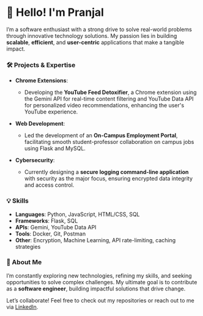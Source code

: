 # 👋 Hello! I'm Pranjal

I’m a software enthusiast with a strong drive to solve real-world problems through innovative technology solutions. My passion lies in building **scalable**, **efficient**, and **user-centric** applications that make a tangible impact.

### 🛠️ Projects & Expertise

- **Chrome Extensions**: 
  - Developing the **YouTube Feed Detoxifier**, a Chrome extension using the Gemini API for real-time content filtering and YouTube Data API for personalized video recommendations, enhancing the user's YouTube experience.
  
- **Web Development**: 
  - Led the development of an **On-Campus Employment Portal**, facilitating smooth student-professor collaboration on campus jobs using Flask and MySQL.

- **Cybersecurity**: 
  - Currently designing a **secure logging command-line application** with security as the major focus, ensuring encrypted data integrity and access control.

### 💡 Skills

- **Languages**: Python, JavaScript, HTML/CSS, SQL  
- **Frameworks**: Flask, SQL
- **APIs**: Gemini, YouTube Data API  
- **Tools**: Docker, Git, Postman  
- **Other**: Encryption, Machine Learning, API rate-limiting, caching strategies

### 🚀 About Me

I’m constantly exploring new technologies, refining my skills, and seeking opportunities to solve complex challenges. My ultimate goal is to contribute as a **software engineer**, building impactful solutions that drive change.

Let’s collaborate! Feel free to check out my repositories or reach out to me via [LinkedIn](#).
